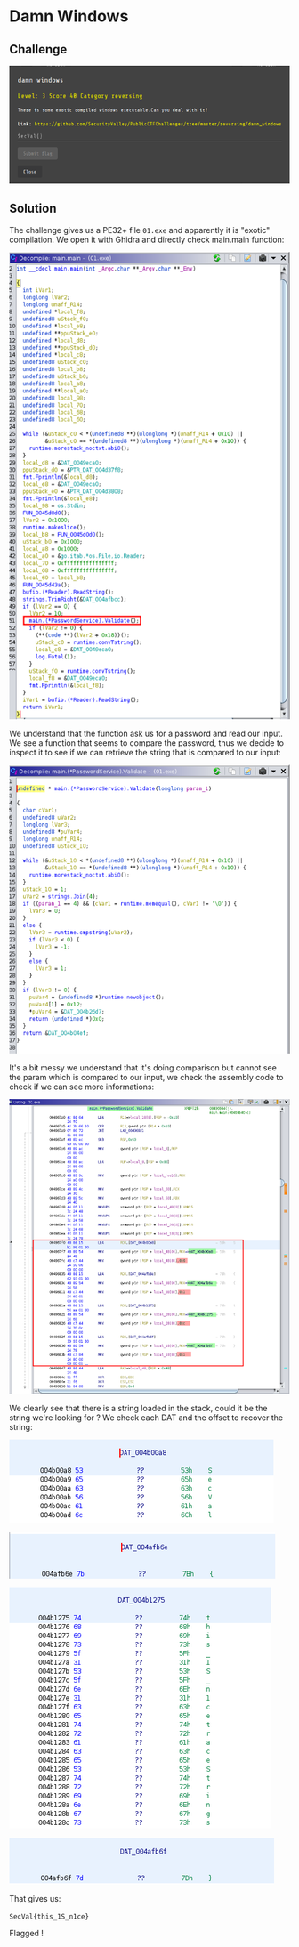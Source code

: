 # Damn Windows

## Challenge

![](../images/damn-windows.png)

## Solution

The challenge gives us a PE32+ file `01.exe` and apparently it is "exotic" compilation. We open it with Ghidra and directly check main.main function:

![](../images/damn-windows2.png)

We understand that the function ask us for a password and read our input. We see a function that seems to compare the password, thus we decide to inspect it to see if we can retrieve the string that is compared to our input:

![](../images/damn-windows3.png)

It's a bit messy we understand that it's doing comparison but cannot see the param which is compared to our input, we check the assembly code to check if we can see more informations:

![](../images/damn-windows4.png)

We clearly see that there is a string loaded in the stack, could it be the string we're looking for ? We check each DAT and the offset to recover the string:

![](../images/damn-windows5.png)

![](../images/damn-windows6.png)

![](../images/damn-windows7.png)

![](../images/damn-windows8.png)

That gives us:

`SecVal{this_1S_n1ce}`

Flagged !
